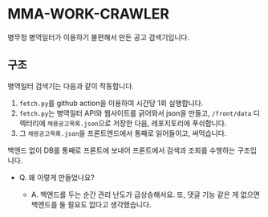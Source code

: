# MMA-WORK-CRAWLER

병무청 병역일터가 이용하기 불편해서 만든 공고 검색기입니다.

## 구조

병역일터 검색기는 다음과 같이 작동합니다.

1. `fetch.py`를 github action을 이용하여 시간당 1회 실행합니다.
1. `fetch.py`는 병역일터 API와 웹사이트를 긁어와서 json을 만들고, `/front/data` 디렉터리에 `채용공고목록.json`으로 저장한 다음, 레포지토리에 푸쉬합니다.
1. 그 `채용공고목록.json`을 프론트엔드에서 통째로 읽어들이고, 써먹습니다.

백엔드 없이 DB를 통째로 프론트에 보내어 프론트에서 검색과 조회를 수행하는 구조입니다.

- Q. 왜 이렇게 만들었나요?

  - A. 백엔드를 두는 순간 관리 난도가 급상승해서요. 또, 댓글 기능 같은 게 없으면 백엔드를 둘 필요도 없다고 생각했습니다.